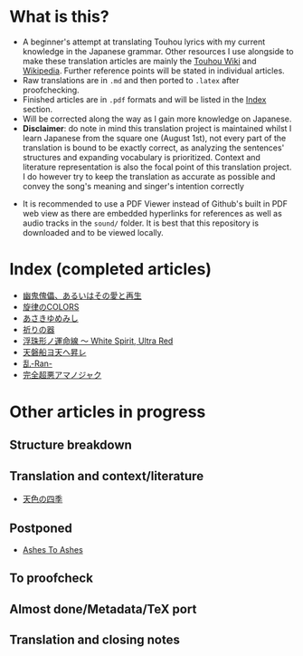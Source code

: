 # What is this?

- A beginner's attempt at translating Touhou lyrics with my current knowledge in the Japanese grammar. Other resources I use alongside to make these translation articles are mainly the [Touhou Wiki](https://en.touhouwiki.net/) and [Wikipedia](https://www.wikipedia.org/). Further reference points will be stated in individual articles.
- Raw translations are in `.md` and then ported to `.latex` after proofchecking.
- Finished articles are in `.pdf` formats and will be listed in the [Index](#index) section.
- Will be corrected along the way as I gain more knowledge on Japanese.
- **Disclaimer**: do note in mind this translation project is maintained whilst I learn Japanese from the square one (August 1st), not every part of the translation is bound to be exactly correct, as analyzing the sentences' structures and expanding vocabulary is prioritized. Context and literature representation is also the focal point of this translation project. I do however try to keep the translation as accurate as possible and convey the song's meaning and singer's intention correctly

[//]: # (Metadata template)

[//]: # (Original game: JP　～ EN)
[//]: # (Original title: JP)
[//]: # (Theme: Stage NUMBER isBOSS - EN's/JP theme)

[//]: # (Checklist throughout/after every lyric translation done)
[//]: # (Sentence structure breakdown)
[//]: # (Literature translation)
[//]: # (Metadata)
[//]: # (Headers for navigation)
[//]: # (TL note for context)

- It is recommended to use a PDF Viewer instead of Github's built in PDF web view as there are embedded hyperlinks for references as well as audio tracks in the `sound/` folder. It is best that this repository is downloaded and to be viewed locally.

# <a name="index"></a> Index (completed articles)
- [幽鬼傀儡、あるいはその愛と再生](幽鬼傀儡、あるいはその愛と再生/幽鬼傀儡、あるいはその愛と再生.pdf)
- [旋律のCOLORS](旋律のCOLORS/旋律のCOLORS.pdf)
- [あさきゆめみし](あさきゆめみし/あさきゆめみし.pdf)
- [祈りの器](祈りの器/祈りの器.pdf)
- [浮珠形ノ運命線 ～ White Spirit, Ultra Red](White_Spirit_Ultra_Red/White_Spirit_Ultra_Red.pdf)
- [天磐船ヨ天ヘ昇レ](天磐船ヨ天ヘ昇レ/天磐船ヨ天ヘ昇レ.pdf)
- [乱-Ran-](乱-Ran-/乱-Ran-.pdf)
- [完全超悪アマノジャク](完全超悪アマノジャク/完全超悪アマノジャク.pdf)

# Other articles in progress

## Structure breakdown

## Translation and context/literature
- [天色の四季](天色の四季/天色の四季.md)

## Postponed
- [Ashes To Ashes](Ashes_To_Ashes/Ashes_To_Ashes.md)

## To proofcheck

## Almost done/Metadata/TeX port

## Translation and closing notes
